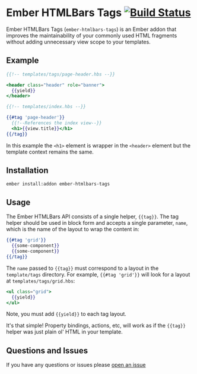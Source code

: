 # Ember HTMLBars Tags [![Build Status](https://travis-ci.org/sir-dunxalot/ember-htmlbars-tags.svg?branch=master)](https://travis-ci.org/sir-dunxalot/ember-htmlbars-tags)

Ember HTMLBars Tags (`ember-htmlbars-tags`) is an Ember addon that improves the maintainability of your commonly used HTML fragments without adding unnecessary view scope to your templates.

## Example

```hbs
{{!-- templates/tags/page-header.hbs --}}

<header class="header" role="banner">
  {{yield}}
</header>
```

```hbs
{{!-- templates/index.hbs --}}

{{#tag 'page-header'}}
  {{!--References the index view--}}
  <h1>{{view.title}}</h1>
{{/tag}}
```

In this example the `<h1>` element is wrapper in the `<header>` element but the template context remains the same.


## Installation

```shell
ember install:addon ember-htmlbars-tags
```

## Usage

The Ember HTMLBars API consists of a single helper, `{{tag}}`. The tag helper should be used in block form and accepts a single parameter, `name`, which is the name of the layout to wrap the content in:

```hbs
{{#tag 'grid'}}
  {{some-component}}
  {{some-component}}
{{/tag}}
```

The `name` passed to `{{tag}}` must correspond to a layout in the `template/tags` directory. For example, `{{#tag 'grid'}}` will look for a layout at `templates/tags/grid.hbs`:

```hbs
<ul class="grid">
  {{yield}}
</ul>
```

Note, you must add `{{yield}}` to each tag layout.

It's that simple! Property bindings, actions, etc, will work as if the `{{tag}}` helper was just plain ol' HTML in your template.

## Questions and Issues

If you have any questions or issues please [open an issue](https://github.com/sir-dunxalot/ember-htmlbars-tags/issues/new)
